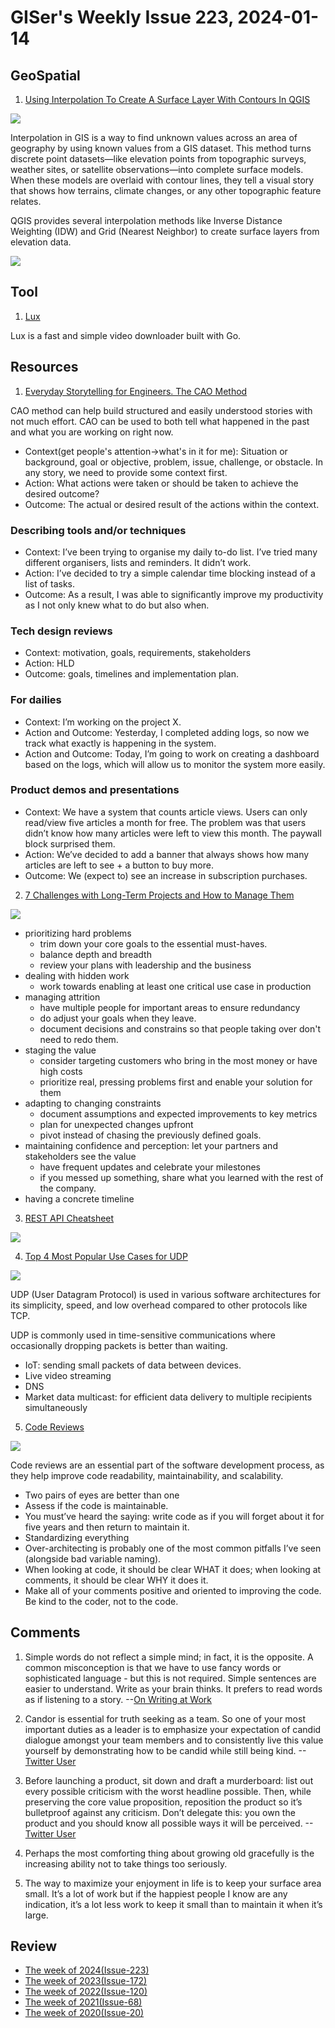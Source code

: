 # GISer's Weekly Issue 223, 2024-01-14

## GeoSpatial

1. [Using Interpolation To Create A Surface Layer With Contours In QGIS](https://www.geographyrealm.com/interpolation-surface-qgis/?utm_campaign=GeoNL-2024-Jan-11)

![](https://www.geographyrealm.com/wp-content/uploads/2024/01/Thiessen-polygon-gpx-overlay.png)

Interpolation in GIS is a way to find unknown values across an area of geography by using known values from a GIS dataset. This method turns discrete point datasets—like elevation points from topographic surveys, weather sites, or satellite observations—into complete surface models. When these models are overlaid with contour lines, they tell a visual story that shows how terrains, climate changes, or any other topographic feature relates.

QGIS provides several interpolation methods like Inverse Distance Weighting (IDW) and Grid (Nearest Neighbor) to create surface layers from elevation data.

![](https://www.geographyrealm.com/wp-content/uploads/2024/01/flow-model-surface-contours-qgis.png)

## Tool

1. [Lux](https://github.com/iawia002/lux)

Lux is a fast and simple video downloader built with Go.

## Resources

1. [Everyday Storytelling for Engineers. The CAO Method](https://tonyfreed.substack.com/p/everyday-storytelling-for-engineers)

CAO method can help build structured and easily understood stories with not much effort. CAO can be used to both tell what happened in the past and what you are working on right now.

- Context(get people's attention->what's in it for me): Situation or background, goal or objective, problem, issue, challenge, or obstacle. In any story, we need to provide some context first.
- Action: What actions were taken or should be taken to achieve the desired outcome?
- Outcome: The actual or desired result of the actions within the context.

### Describing tools and/or techniques

- Context: I’ve been trying to organise my daily to-do list. I’ve tried many different organisers, lists and reminders. It didn’t work.
- Action: I’ve decided to try a simple calendar time blocking instead of a list of tasks.
- Outcome: As a result, I was able to significantly improve my productivity as I not only knew what to do but also when.

### Tech design reviews

- Context: motivation, goals, requirements, stakeholders
- Action: HLD
- Outcome: goals, timelines and implementation plan.

### For dailies

- Context: I’m working on the project X.
- Action and Outcome: Yesterday, I completed adding logs, so now we track what exactly is happening in the system.
- Action and Outcome: Today, I’m going to work on creating a dashboard based on the logs, which will allow us to monitor the system more easily.

### Product demos and presentations

- Context: We have a system that counts article views. Users can only read/view five articles a month for free. The problem was that users didn’t know how many articles were left to view this month. The paywall block surprised them.
- Action: We’ve decided to add a banner that always shows how many articles are left to see + a button to buy more.
- Outcome: We (expect to) see an increase in subscription purchases.

2. [7 Challenges with Long-Term Projects and How to Manage Them](https://newsletter.techleadmentor.com/p/7-challenges-with-long-term-projects)

![](https://substackcdn.com/image/fetch/w_1456,c_limit,f_webp,q_auto:good,fl_progressive:steep/https%3A%2F%2Fsubstack-post-media.s3.amazonaws.com%2Fpublic%2Fimages%2F3a46cb5c-fd1a-4803-8acb-de1a940dad4f_3000x3000.png)

- prioritizing hard problems
  - trim down your core goals to the essential must-haves.
  - balance depth and breadth
  - review your plans with leadership and the business
- dealing with hidden work
  - work towards enabling at least one critical use case in production
- managing attrition
  - have multiple people for important areas to ensure redundancy
  - do adjust your goals when they leave.
  - document decisions and constrains so that people taking over don't need to redo them.
- staging the value
  - consider targeting customers who bring in the most money or have high costs
  - prioritize real, pressing problems first and enable your solution for them
- adapting to changing constraints
  - document assumptions and expected improvements to key metrics
  - plan for unexpected changes upfront
  - pivot instead of chasing the previously defined goals.
- maintaining confidence and perception: let your partners and stakeholders see the value
  - have frequent updates and celebrate your milestones
  - if you messed up something, share what you learned with the rest of the company.
- having a concrete timeline

3. [REST API Cheatsheet](https://blog.bytebytego.com/i/140533892/rest-api-cheatsheet)

![](https://substackcdn.com/image/fetch/w_1456,c_limit,f_webp,q_auto:good,fl_lossy/https%3A%2F%2Fsubstack-post-media.s3.amazonaws.com%2Fpublic%2Fimages%2Ff870b253-d5f5-43bf-a6ab-667ee8ed6f8b_1280x1664.gif)

4. [Top 4 Most Popular Use Cases for UDP](https://blog.bytebytego.com/p/ep94-rest-api-cheatsheet)

![](https://substackcdn.com/image/fetch/w_1456,c_limit,f_webp,q_auto:good,fl_lossy/https%3A%2F%2Fsubstack-post-media.s3.amazonaws.com%2Fpublic%2Fimages%2F4ee2abce-64a6-4092-8429-c5d82984808b_1280x1664.gif)

UDP (User Datagram Protocol) is used in various software architectures for its simplicity, speed, and low overhead compared to other protocols like TCP.

UDP is commonly used in time-sensitive communications where occasionally dropping packets is better than waiting.

- IoT: sending small packets of data between devices.
- Live video streaming
- DNS
- Market data multicast: for efficient data delivery to multiple recipients simultaneously

5. [Code Reviews](https://vadimkravcenko.com/shorts/code-reviews/)

![](https://vadimkravcenko.com/wp-content/uploads/2024/01/code-review-examples.png)

Code reviews are an essential part of the software development process, as they help improve code readability, maintainability, and scalability.

- Two pairs of eyes are better than one
- Assess if the code is maintainable.
- You must’ve heard the saying: write code as if you will forget about it for five years and then return to maintain it.
- Standardizing everything
- Over-architecting is probably one of the most common pitfalls I’ve seen (alongside bad variable naming).
- When looking at code, it should be clear WHAT it does; when looking at comments, it should be clear WHY it does it.
- Make all of your comments positive and oriented to improving the code. Be kind to the coder, not to the code.

## Comments

1. Simple words do not reflect a simple mind; in fact, it is the opposite. A common misconception is that we have to use fancy words or sophisticated language - but this is not required. Simple sentences are easier to understand. Write as your brain thinks. It prefers to read words as if listening to a story.
   --[On Writing at Work](https://poczwardowski.substack.com/p/on-writing-at-work)

2. Candor is essential for truth seeking as a team. So one of your most important duties as a leader is to emphasize your expectation of candid dialogue amongst your team members and to consistently live this value yourself by demonstrating how to be candid while still being kind.
   --[Twitter User](https://twitter.com/shreyas/status/1743309002300387637)

3. Before launching a product, sit down and draft a murderboard: list out every possible criticism with the worst headline possible. Then, while preserving the core value proposition, reposition the product so it’s bulletproof against any criticism. Don’t delegate this: you own the product and you should know all possible ways it will be perceived.
   --[Twitter User](https://twitter.com/nikitabier/status/1744091716423176433)

4. Perhaps the most comforting thing about growing old gracefully is the increasing ability not to take things too seriously.

5. The way to maximize your enjoyment in life is to keep your surface area small. It’s a lot of work but if the happiest people I know are any indication, it’s a lot less work to keep it small than to maintain it when it’s large.

## Review

- [The week of 2024(Issue-223)](../2024/issue-23.md)
- [The week of 2023(Issue-172)](../2023/issue-172.md)
- [The week of 2022(Issue-120)](../2022/issue-120.md)
- [The week of 2021(Issue-68)](../2021/issue-68.md)
- [The week of 2020(Issue-20)](../2020/issue-20.md)
